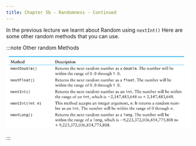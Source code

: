 ```yaml
---
title: Chapter 5b - Randomness - Continued
---
```


In the previous lecture we learnt about Random using `nextInt()`
Here are some other random methods that you can use.

:::note Other random Methods

![](../../static/img/2022-06-07-22-19-23.png)

:::



